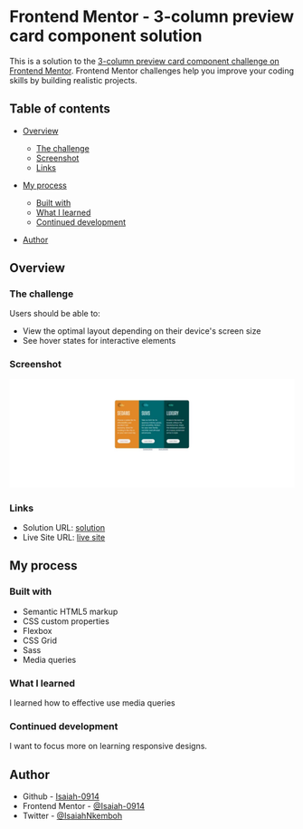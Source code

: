 # Frontend Mentor - 3-column preview card component solution

This is a solution to the [3-column preview card component challenge on Frontend Mentor](https://www.frontendmentor.io/challenges/3column-preview-card-component-pH92eAR2-). Frontend Mentor challenges help you improve your coding skills by building realistic projects.

## Table of contents

- [Overview](#overview)
  - [The challenge](#the-challenge)
  - [Screenshot](#screenshot)
  - [Links](#links)
- [My process](#my-process)

  - [Built with](#built-with)
  - [What I learned](#what-i-learned)
  - [Continued development](#continued-development)

- [Author](#author)

## Overview

### The challenge

Users should be able to:

- View the optimal layout depending on their device's screen size
- See hover states for interactive elements

### Screenshot

![](<./Screenshot%20(5).jpg>)

### Links

- Solution URL: [ solution ](https://www.frontendmentor.io/solutions/3-column-preview-card-component-OnSZna6GCH)
- Live Site URL: [live site ](https://isaiah-0914.github.io/3-coloum-preview-card-component-frontend-mentor/)

## My process

### Built with

- Semantic HTML5 markup
- CSS custom properties
- Flexbox
- CSS Grid
- Sass
- Media queries

### What I learned

I learned how to effective use media queries

### Continued development

I want to focus more on learning responsive designs.

## Author

- Github - [Isaiah-0914](https://www.your-site.com)
- Frontend Mentor - [@Isaiah-0914](https://www.frontendmentor.io/profile/Isaiah-0914)
- Twitter - [@IsaiahNkemboh](https://www.twitter.com/IsaiahNkemboh)
